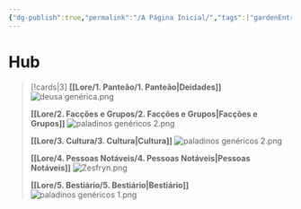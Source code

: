```yaml
---
{"dg-publish":true,"permalink":"/A Página Inicial/","tags":["gardenEntry"],"updated":"2025-06-24T15:34:26.645-03:00"}
---
```


# Hub
>[!cards|3]
>**[[Lore/1. Panteão/1. Panteão\|Deidades]]**
>![deusa genérica.png](/img/user/Recursos/Imagens/deusa%20gen%C3%A9rica.png)
>
>**[[Lore/2. Facções e Grupos/2. Facções e Grupos\|Facções e Grupos]]**
>![paladinos genéricos 2.png](/img/user/Recursos/Imagens/paladinos%20gen%C3%A9ricos%202.png)
>
>**[[Lore/3. Cultura/3. Cultura\|Cultura]]**
>![paladinos genéricos 2.png](/img/user/Recursos/Imagens/paladinos%20gen%C3%A9ricos%202.png)
>
>**[[Lore/4. Pessoas Notáveis/4. Pessoas Notáveis\|Pessoas Notáveis]]**
>![Zesfryn.png](/img/user/Recursos/Imagens/Zesfryn.png)
>
>**[[Lore/5. Bestiário/5. Bestiário\|Bestiário]]**
>![paladinos genéricos 1.png](/img/user/Recursos/Imagens/paladinos%20gen%C3%A9ricos%201.png)
>
